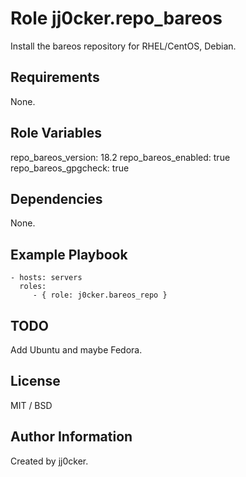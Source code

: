 Role jj0cker.repo_bareos
=========

Install the bareos repository for RHEL/CentOS, Debian.

Requirements
------------

None.

Role Variables
--------------

  repo_bareos_version: 18.2
  repo_bareos_enabled: true
  repo_bareos_gpgcheck: true


Dependencies
------------

None.

Example Playbook
----------------

    - hosts: servers
      roles:
         - { role: j0cker.bareos_repo }

TODO
----

Add Ubuntu and maybe Fedora.

License
-------

MIT / BSD

Author Information
------------------

Created by jj0cker.
